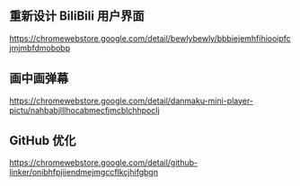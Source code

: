## 重新设计 BiliBili 用户界面

https://chromewebstore.google.com/detail/bewlybewly/bbbiejemhfihiooipfcjmjmbfdmobobp

## 画中画弹幕

https://chromewebstore.google.com/detail/danmaku-mini-player-pictu/nahbabjlllhocabmecfjmcblchhpoclj

## GitHub 优化

https://chromewebstore.google.com/detail/github-linker/onibhfpjiiendmejmgccflkcjhifgbgn
